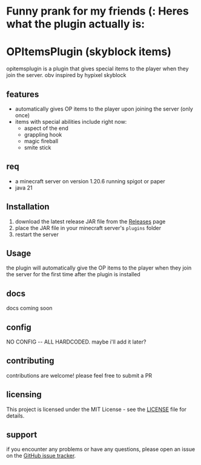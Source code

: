 # Funny prank for my friends (: Heres what the plugin actually is:

# OPItemsPlugin (skyblock items)

opitemsplugin is a plugin that gives special items to the player when they join the server. obv inspired by hypixel skyblock

## features

- automatically gives OP items to the player upon joining the server (only once)
- items with special abilities include right now:
  - aspect of the end
  - grappling hook 
  - magic fireball 
  - smite stick
    
## req

- a minecraft server on version 1.20.6 running spigot or paper
- java 21

## Installation

1. download the latest release JAR file from the [Releases](https://github.com/orangejuiceplz/OPItemsPlugin/releases) page
2. place the JAR file in your minecraft server's `plugins` folder
3. restart the server

## Usage

the plugin will automatically give the OP items to the player when they join the server for the first time after the plugin is installed

## docs

docs coming soon

## config

NO CONFIG -- ALL HARDCODED. maybe i'll add it later?

## contributing

contributions are welcome! please feel free to submit a PR

## licensing

This project is licensed under the MIT License - see the [LICENSE](https://github.com/orangejuiceplz/OPItemsPlugin/blob/main/LICENSE) file for details.

## support

if you encounter any problems or have any questions, please open an issue on the [GitHub issue tracker](https://github.com/orangejuiceplz/OPItemsPlugin/issues).
